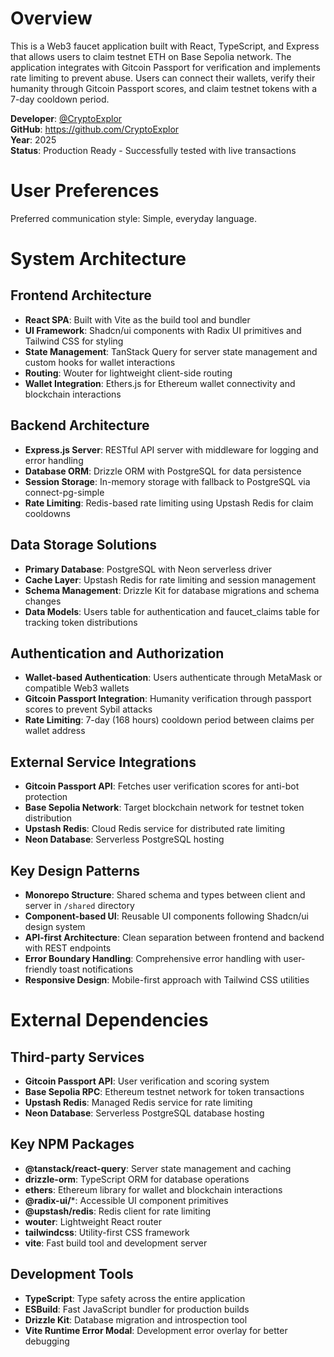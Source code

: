 # Overview

This is a Web3 faucet application built with React, TypeScript, and Express that allows users to claim testnet ETH on Base Sepolia network. The application integrates with Gitcoin Passport for verification and implements rate limiting to prevent abuse. Users can connect their wallets, verify their humanity through Gitcoin Passport scores, and claim testnet tokens with a 7-day cooldown period.

**Developer**: [@CryptoExplor](https://github.com/CryptoExplor)  
**GitHub**: https://github.com/CryptoExplor  
**Year**: 2025  
**Status**: Production Ready - Successfully tested with live transactions

# User Preferences

Preferred communication style: Simple, everyday language.

# System Architecture

## Frontend Architecture
- **React SPA**: Built with Vite as the build tool and bundler
- **UI Framework**: Shadcn/ui components with Radix UI primitives and Tailwind CSS for styling
- **State Management**: TanStack Query for server state management and custom hooks for wallet interactions
- **Routing**: Wouter for lightweight client-side routing
- **Wallet Integration**: Ethers.js for Ethereum wallet connectivity and blockchain interactions

## Backend Architecture
- **Express.js Server**: RESTful API server with middleware for logging and error handling
- **Database ORM**: Drizzle ORM with PostgreSQL for data persistence
- **Session Storage**: In-memory storage with fallback to PostgreSQL via connect-pg-simple
- **Rate Limiting**: Redis-based rate limiting using Upstash Redis for claim cooldowns

## Data Storage Solutions
- **Primary Database**: PostgreSQL with Neon serverless driver
- **Cache Layer**: Upstash Redis for rate limiting and session management
- **Schema Management**: Drizzle Kit for database migrations and schema changes
- **Data Models**: Users table for authentication and faucet_claims table for tracking token distributions

## Authentication and Authorization
- **Wallet-based Authentication**: Users authenticate through MetaMask or compatible Web3 wallets
- **Gitcoin Passport Integration**: Humanity verification through passport scores to prevent Sybil attacks
- **Rate Limiting**: 7-day (168 hours) cooldown period between claims per wallet address

## External Service Integrations
- **Gitcoin Passport API**: Fetches user verification scores for anti-bot protection
- **Base Sepolia Network**: Target blockchain network for testnet token distribution
- **Upstash Redis**: Cloud Redis service for distributed rate limiting
- **Neon Database**: Serverless PostgreSQL hosting

## Key Design Patterns
- **Monorepo Structure**: Shared schema and types between client and server in `/shared` directory
- **Component-based UI**: Reusable UI components following Shadcn/ui design system
- **API-first Architecture**: Clean separation between frontend and backend with REST endpoints
- **Error Boundary Handling**: Comprehensive error handling with user-friendly toast notifications
- **Responsive Design**: Mobile-first approach with Tailwind CSS utilities

# External Dependencies

## Third-party Services
- **Gitcoin Passport API**: User verification and scoring system
- **Base Sepolia RPC**: Ethereum testnet network for token transactions
- **Upstash Redis**: Managed Redis service for rate limiting
- **Neon Database**: Serverless PostgreSQL database hosting

## Key NPM Packages
- **@tanstack/react-query**: Server state management and caching
- **drizzle-orm**: TypeScript ORM for database operations
- **ethers**: Ethereum library for wallet and blockchain interactions
- **@radix-ui/***: Accessible UI component primitives
- **@upstash/redis**: Redis client for rate limiting
- **wouter**: Lightweight React router
- **tailwindcss**: Utility-first CSS framework
- **vite**: Fast build tool and development server

## Development Tools
- **TypeScript**: Type safety across the entire application
- **ESBuild**: Fast JavaScript bundler for production builds
- **Drizzle Kit**: Database migration and introspection tool
- **Vite Runtime Error Modal**: Development error overlay for better debugging
